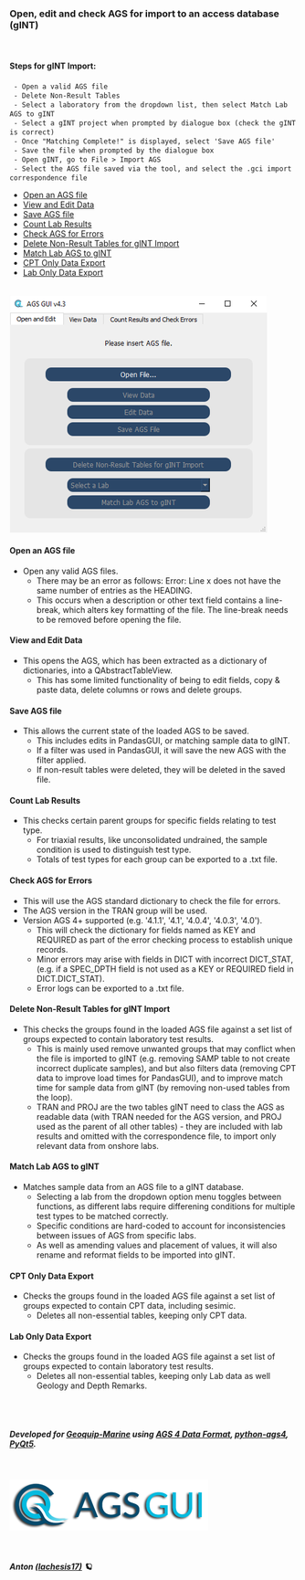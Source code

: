 ### **Open, edit and check AGS for import to an access database (gINT)**
<br>

#### Steps for gINT Import:
     - Open a valid AGS file
     - Delete Non-Result Tables
     - Select a laboratory from the dropdown list, then select Match Lab AGS to gINT
     - Select a gINT project when prompted by dialogue box (check the gINT is correct)
     - Once "Matching Complete!" is displayed, select 'Save AGS file'
     - Save the file when prompted by the dialogue box
     - Open gINT, go to File > Import AGS
     - Select the AGS file saved via the tool, and select the .gci import correspondence file

- [Open an AGS file](#open-an-ags-file)
- [View and Edit Data](#view-and-edit-data)
- [Save AGS file](#save-ags-file)
- [Count Lab Results](#count-lab-results)
- [Check AGS for Errors](#check-ags-for-errors)
- [Delete Non-Result Tables for gINT Import](#delete-non-result-tables-for-gint-import)
- [Match Lab AGS to gINT](#match-lab-ags-to-gint)
- [CPT Only Data Export](#cpt-only-data-export)
- [Lab Only Data Export](#lab-only-data-export)
<br>

<img src="common/images/AGS-GUI.png" data-canonical-src="common/images/AGS-GUI.png"/>

#### Open an AGS file
  - Open any valid AGS files.
    - There may be an error as follows: Error: Line x does not have the same number of entries as the HEADING.
    - This occurs when a description or other text field contains a line-break, which alters key formatting of the file. The line-break needs to be removed before opening the file.

#### View and Edit Data
  - This opens the AGS, which has been extracted as a dictionary of dictionaries, into a QAbstractTableView.
    - This has some limited functionality of being to edit fields, copy & paste data, delete columns or rows and delete groups.

#### Save AGS file
  - This allows the current state of the loaded AGS to be saved.
    - This includes edits in PandasGUI, or matching sample data to gINT.
    - If a filter was used in PandasGUI, it will save the new AGS with the filter applied.
    - If non-result tables were deleted, they will be deleted in the saved file.

#### Count Lab Results
  - This checks certain parent groups for specific fields relating to test type.
    - For triaxial results, like unconsolidated undrained, the sample condition is used to distinguish test type.
    - Totals of test types for each group can be exported to a .txt file.

#### Check AGS for Errors
  - This will use the AGS standard dictionary to check the file for errors.
  - The AGS version in the TRAN group will be used.
  - Version AGS 4+ supported (e.g. '4.1.1', '4.1', '4.0.4', '4.0.3', '4.0').
    - This will check the dictionary for fields named as KEY and REQUIRED as part of the error checking process to establish unique records.
    - Minor errors may arise with fields in DICT with incorrect DICT_STAT, (e.g. if a SPEC_DPTH field is not used as a KEY or REQUIRED field in DICT.DICT_STAT).
    - Error logs can be exported to a .txt file.

#### Delete Non-Result Tables for gINT Import
  - This checks the groups found in the loaded AGS file against a set list of groups expected to contain laboratory test results.
    - This is mainly used remove unwanted groups that may conflict when the file is imported to gINT (e.g. removing SAMP table to not create incorrect duplicate samples), and but also filters data (removing CPT data to improve load times for PandasGUI), and to improve match time for sample data from gINT (by removing non-used tables from the loop).
    - TRAN and PROJ are the two tables gINT need to class the AGS as readable data (with TRAN needed for the AGS version, and PROJ used as the parent of all other tables) - they are included with lab results and omitted with the correspondence file, to import only relevant data from onshore labs. 

#### Match Lab AGS to gINT
   - Matches sample data from an AGS file to a gINT database.
     - Selecting a lab from the dropdown option menu toggles between functions, as different labs require differening conditions for multiple test types to be matched correctly. 
     - Specific conditions are hard-coded to account for inconsistencies between issues of AGS from specific labs.
     - As well as amending values and placement of values, it will also rename and reformat fields to be imported into gINT.
    
#### CPT Only Data Export
  - Checks the groups found in the loaded AGS file against a set list of groups expected to contain CPT data, including sesimic.
    - Deletes all non-essential tables, keeping only CPT data.
    
#### Lab Only Data Export
  - Checks the groups found in the loaded AGS file against a set list of groups expected to contain laboratory test results.
    - Deletes all non-essential tables, keeping only Lab data as well Geology and Depth Remarks.

<br><br>


##### Developed for [Geoquip-Marine](https://www.geoquip-marine.com/) using [AGS 4 Data Format](https://www.ags.org.uk/data-format/), [python-ags4](https://pypi.org/project/python-ags4/), [PyQt5](https://pypi.org/project/PyQt5/).
<br>

   <a href="https://www.geoquip-marine.com/"><img src="common/images/GQ_AGS2.PNG" data-canonical-src="common/images/geobig.png"/></a>
   
<br>

##### Anton [(lachesis17)](https://github.com/lachesis17) 🪐
